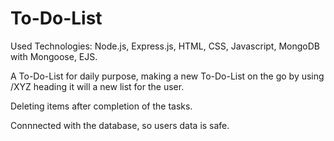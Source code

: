 # To-Do-List

Used Technologies: Node.js, Express.js, HTML, CSS, Javascript, MongoDB with Mongoose, EJS.

A To-Do-List for daily purpose, making a new To-Do-List on the go by using /XYZ heading it will a new list for the user.

Deleting items after completion of the tasks.

Connnected with the database, so users data is safe.
